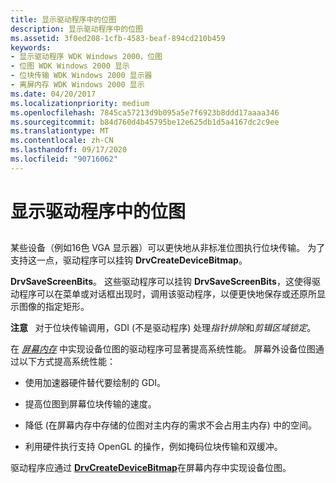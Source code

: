 ```yaml
---
title: 显示驱动程序中的位图
description: 显示驱动程序中的位图
ms.assetid: 3f0ed208-1cfb-4583-beaf-894cd210b459
keywords:
- 显示驱动程序 WDK Windows 2000，位图
- 位图 WDK Windows 2000 显示
- 位块传输 WDK Windows 2000 显示器
- 离屏内存 WDK Windows 2000 显示
ms.date: 04/20/2017
ms.localizationpriority: medium
ms.openlocfilehash: 7845ca57213d9b095a5e7f6923b8ddd17aaaa346
ms.sourcegitcommit: b84d760d4b45795be12e625db1d5a4167dc2c9ee
ms.translationtype: MT
ms.contentlocale: zh-CN
ms.lasthandoff: 09/17/2020
ms.locfileid: "90716062"
---
```

# <a name="bitmaps-in-display-drivers"></a>显示驱动程序中的位图


## <span id="ddk_bitmaps_in_display_drivers_gg"></span><span id="DDK_BITMAPS_IN_DISPLAY_DRIVERS_GG"></span>


某些设备（例如16色 VGA 显示器）可以更快地从非标准位图执行位块传输。 为了支持这一点，驱动程序可以挂钩 **DrvCreateDeviceBitmap**。

**DrvSaveScreenBits**。 这些驱动程序可以挂钩 **DrvSaveScreenBits**，这使得驱动程序可以在菜单或对话框出现时，调用该驱动程序，以便更快地保存或还原所显示图像的指定矩形。

**注意**   对于位块传输调用，GDI (不是驱动程序) 处理*指针排除*和*剪辑区域锁定*。

 


在 [*屏幕内存*](video-present-network-terminology.md#off_screen_memory) 中实现设备位图的驱动程序可显著提高系统性能。 屏幕外设备位图通过以下方式提高系统性能：

-   使用加速器硬件替代要绘制的 GDI。

-   提高位图到屏幕位块传输的速度。

-   降低 (在屏幕内存中存储的位图对主内存的需求不会占用主内存) 中的空间。

-   利用硬件执行支持 OpenGL 的操作，例如掩码位块传输和双缓冲。


驱动程序应通过 [**DrvCreateDeviceBitmap**](/windows/win32/api/winddi/nf-winddi-drvcreatedevicebitmap)在屏幕内存中实现设备位图。

 

